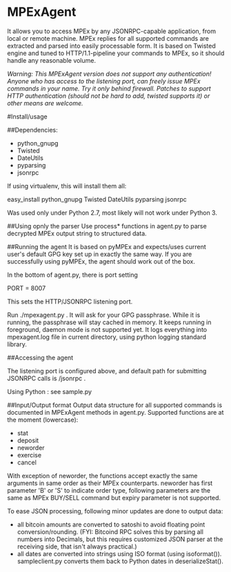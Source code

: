 MPExAgent
=========

It allows you to access MPEx by any JSONRPC-capable application, from local or 
remote  machine. MPEx replies for all supported commands are extracted and parsed into 
easily processable form. It is based on Twisted engine and tuned to HTTP/1.1-pipeline your commands to MPEx,
so it should handle any reasonable volume.

*Warning: This MPExAgent version does not support any authentication! Anyone 
who has access to the listening port, can freely issue MPEx commands in your name. Try it only behind firewall.
Patches to support HTTP authentication (should not be hard to add, twisted supports it) or other means are 
welcome.*

#Install/usage

##Dependencies:
* python_gnupg
* Twisted
* DateUtils 
* pyparsing
* jsonrpc

If using virtualenv, this will install them all:

easy_install python_gnupg Twisted DateUtils pyparsing jsonrpc

Was used only under Python 2.7, most likely will not work under Python 3.

##Using opnly the parser
Use process* functions in agent.py to parse decrypted MPEx output string to structured data.

##Running the agent
It is based on pyMPEx and expects/uses current user's default GPG key set up in exactly the same way. If you 
are successfully using pyMPEx, the agent should work out of the box.

In the bottom of agent.py, there is port setting

PORT = 8007

This sets the HTTP/JSONRPC listening port. 

Run ./mpexagent.py . It will ask for your GPG passphrase. While it is running, the 
passphrase will stay cached in memory. It keeps running in foreground, daemon mode is not 
supported yet. It logs everything into mpexagent.log file in current directory, using 
python logging standard library.

##Accessing the agent

The listening port is configured above, and default path for submitting JSONRPC calls is /jsonrpc .

Using Python : see sample.py

##Input/Output format
Output data structure for all supported commands is documented in MPExAgent 
methods in agent.py. 
Supported functions are at the moment (lowercase):
* stat
* deposit
* neworder
* exercise
* cancel

With exception of neworder, the functions accept exactly the same arguments in 
same order as their MPEx counterparts. neworder has first parameter 'B' or 'S' 
to indicate order type, following parameters are the same as MPEx BUY/SELL command but expiry parameter is not supported.

To ease JSON processing, following minor updates are done to output data:
* all bitcoin amounts are converted to satoshi to avoid floating point conversion/rounding.
  (FYI: Bitcoind RPC solves this by parsing all numbers into Decimals, but this requires customized JSON 
  parser at the receiving side, that isn't always practical.)
* all dates are converted into strings using ISO format (using isoformat()). 
  sampleclient.py converts them back to Python dates in deserializeStat().

